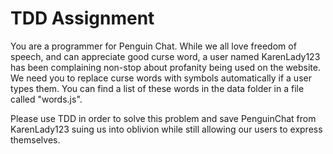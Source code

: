 # TDD Assignment

You are a programmer for Penguin Chat. While we all love freedom of speech, and can appreciate good curse word,
a user named KarenLady123 has been complaining non-stop about profanity being used on the website. We need you 
to replace curse words with symbols automatically if a user types them. You can find a list of these words in the
data folder in a file called "words.js".

Please use TDD in order to solve this problem and save PenguinChat from KarenLady123 suing us into oblivion while
still allowing our users to express themselves. 


